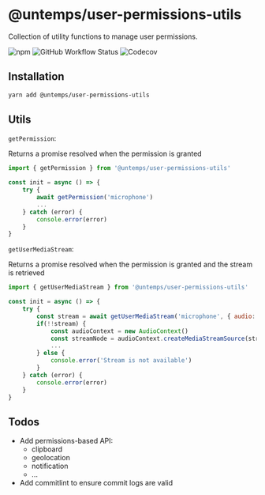 # @untemps/user-permissions-utils

Collection of utility functions to manage user permissions.

![npm](https://img.shields.io/npm/v/@untemps/user-permissions-utils?style=for-the-badge)
![GitHub Workflow Status](https://img.shields.io/github/workflow/status/untemps/user-permissions-utils/deploy?style=for-the-badge)
![Codecov](https://img.shields.io/codecov/c/github/untemps/user-permissions-utils?style=for-the-badge)

## Installation

```bash
yarn add @untemps/user-permissions-utils
```

## Utils

`getPermission`:

Returns a promise resolved when the permission is granted

```javascript
import { getPermission } from '@untemps/user-permissions-utils'

const init = async () => {
    try {
    	await getPermission('microphone')
        ...
    } catch (error) {
        console.error(error)
    }
}
```

`getUserMediaStream`:

Returns a promise resolved when the permission is granted and the stream is retrieved

```javascript
import { getUserMediaStream } from '@untemps/user-permissions-utils'

const init = async () => {
    try {
    	const stream = await getUserMediaStream('microphone', { audio: true })
    	if(!!stream) {
    	    const audioContext = new AudioContext()
    	    const streamNode = audioContext.createMediaStreamSource(stream)
            ...
    	} else {
    	    console.error('Stream is not available')
    	}
    } catch (error) {
        console.error(error)
    }
}
```

## Todos

-   Add permissions-based API:
    -   clipboard
    -   geolocation
    -   notification
    -   ...
-   Add commitlint to ensure commit logs are valid
